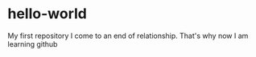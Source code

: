 # hello-world
My first repository
I come to an end of relationship. That's why now I am learning github
